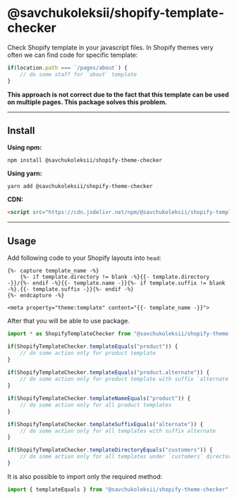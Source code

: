 # @savchukoleksii/shopify-template-checker
Check Shopify template in your javascript files.
In Shopify themes very often we can find code for specific template:

```js
if(location.path === `/pages/about`) {
    // do some staff for `about` template
}
```

**This approach is not correct due to the fact that this template can be used on multiple pages. This package solves this problem.**

---

## Install 

**Using npm:**

``npm install @savchukoleksii/shopify-theme-checker``

**Using yarn:**

``yarn add @savchukoleksii/shopify-theme-checker``

**CDN:**

```html
<script src="https://cdn.jsdelivr.net/npm/@savchukoleksii/shopify-template-checker/dist/shopify-template-checker.js" />
```

---

## Usage 

Add following code to your Shopify layouts into `head`: 

```liquid
{%- capture template_name -%}
	{%- if template.directory != blank -%}{{- template.directory -}}/{%- endif -%}{{- template.name -}}{%- if template.suffix != blank -%}.{{- template.suffix -}}{%- endif -%}
{%- endcapture -%}

<meta property="theme:template" content="{{- template_name -}}">
```

After that you will be able to use package.

```js
import * as ShopifyTemplateChecker from "@savchukoleksii/shopify-theme-checker"

if(ShopifyTemplateChecker.templateEquals("product")) {
    // do some action only for product template
}
 
if(ShopifyTemplateChecker.templateEquals("product.alternate")) {
    // do some action only for product template with suffix `alternate`
}

if(ShopifyTemplateChecker.templateNameEquals("product")) {
    // do some action only for all product templates
}

if(ShopifyTemplateChecker.templateSuffixEquals("alternate")) {
    // do some action only for all templates with suffix alternate
}

if(ShopifyTemplateChecker.templateDirectoryEquals("customers")) {
    // do some action only for all templates under `customers` directory
}
```

It is also possible to import only the required method:

```js
import { templateEquals } from "@savchukoleksii/shopify-theme-checker"
```